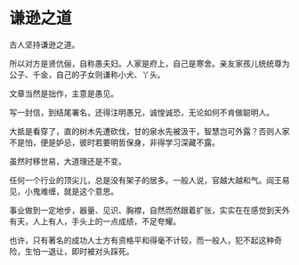 # 谦逊之道

古人坚持谦逊之道。 

所以对方是贤伉俪，自称愚夫妇。人家是府上，自己是寒舍。亲友家孩儿统统尊为公子、千金，自己的子女则谦称小犬、丫头。 

文章当然是拙作，主意是愚见。 

写一封信，到结尾署名，还得注明愚兄，诚惶诚恐，无论如何不肯做聪明人。 

大抵是看穿了，直的树木先遭砍伐，甘的泉水先被汲干，智慧岂可外露？否则人家不是怕，便是妒忌，彼时若要明哲保身，非得学习深藏不露。 

虽然时移世易，大道理还是不变。 

任何一个行业的顶尖儿，总是没有架子的居多。一般人说，官越大越和气。阎王易见，小鬼难缠，就是这个意思。 

事业做到一定地步，器量、见识、胸襟，自然而然跟着扩张，实实在在感觉到天外有天，人上有人，手头上的一点成绩，不足夸耀。 

也许，只有著名的成功人士方有资格平和得毫不计较，而一般人，犯不起这种奇险，生怕一退让，即时被对头踩死。